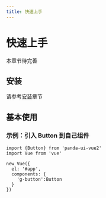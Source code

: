 ```yaml
---
title: 快速上手
---
```

# 快速上手
本章节待完善

## 安装
请参考[安装](../install/README.md)章节

## 基本使用
### 示例：引入 Button 到自己组件
```
import {Button} from 'panda-ui-vue2'
import Vue from 'vue'

new Vue({
  el: '#app',
  components: {
    'g-button':Button
  }
})
```
